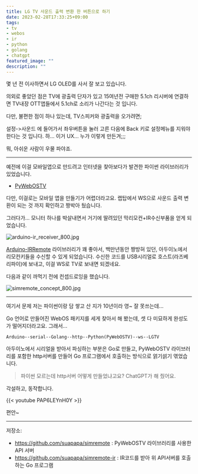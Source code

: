 ```yaml
---
title: LG TV 사운드 출력 변환 한 버튼으로 하기
date: 2023-02-28T17:33:25+09:00
tags:
- tv
- webos
- ir
- python
- golang
- chatgpt
featured_image: ""
description: ""
---
```




몇 년 전 이사하면서 LG OLED를 사서 잘 보고 있습니다.

의외로 좋았던 점은 TV에 광출력 단자가 있고 15여년전 구매한 5.1ch 리시버에 연결하면
TV내장 OTT앱들에서 5.1ch로 소리가 나간다는 것 입니다.

다만, 불편한 점이 하나 있는데, TV스피커와 광출력을 오가려면;

설정->사운드 에 들어가서 좌우버튼을 눌러 고른 다음에 Back 키로 설정메뉴를 지워야 한다는 것 입니다.
하... 이거 UX... 누가 이렇게 만든겨;;;

뭐, 아쉬운 사람이 우물 파야죠.

---

예전에 이걸 모바일앱으로 만드려고 인터넷을 찾아보다가 발견한 파이썬 라이브러리가 있었습니다.

- [PyWebOSTV](https://github.com/supersaiyanmode/PyWebOSTV)

다만, 이걸로는 모바일 앱을 만들기가 어렵더라고요. 랩탑에서 WS으로 사운드 출력 변환이 되는 것 까지 확인하고 짱박아 뒀습니다.


그러다가... 모니터 하나를 박살내면서 거기에 딸려있던 막리모컨+IR수신부품을 얻게 되었습니다.

![arduino-ir_receiver_800.jpg](https://homin.dev/asset/blog/img/arduino-ir_receiver_800.jpg)

[Arduino-IRRemote](https://github.com/Arduino-IRremote/Arduino-IRremote) 라이브러리가 꽤 좋아서,
백만년동안 짱방혀 있던, 아두이노에서 리모컨키들을 수신할 수 있게 되었습니다.
수신한 코드를 USB시리얼로 호스트(라즈베리파이)에 보내고, 이걸 WS로 TV로 보내면 되겠네요.

다음과 같이 까먹기 전에 컨셉드로잉을 했습니다.

![simremote_concept_800.jpg](https://homin.dev/asset/blog/img/simremote_concept_800.jpg)

---

여기서 문제 저는 파이썬이랑 담 쌓고 산 지가 10년이라 영~ 잘 못쓰는데...

Go 언어로 만들어진 WebOS 패키지를 세게 찾아서 해 봤는데, 셋 다 미묘하게 완성도가 떨어지더라고요.
그래서...

```
Arduino--serial--Golang--http--Python(PyWebOSTV)--ws--LGTV
```

아두이노에서 시리얼을 받아서 파싱하는 부분은 Go로 만들고,
PyWebOSTV 라이브러리를 포함한 http서버를 만들어 Go 프로그램에서 호출하는 방식으로 얽기섥기 엮었습니다.

> 파이썬 모르는데 http서버 어떻게 만들었냐고요? ChatGPT가 해 줬어요.

각설하고, 동작합니다.

{{< youtube PAP6LEYnH0Y >}}

편안~

---

저장소:
- https://github.com/suapapa/simremote : PyWebOSTV 라이브러리를 사용한 API 서버
- https://github.com/suapapa/simremote-ir : IR코드를 받아 위 API서버를 호출하는 Go 프로그램